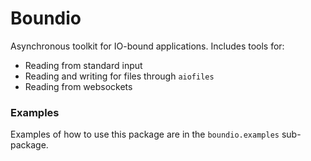 # Boundio
Asynchronous toolkit for IO-bound applications. Includes tools for:
- Reading from standard input
- Reading and writing for files through `aiofiles`
- Reading from websockets

### Examples
Examples of how to use this package are in the `boundio.examples` sub-package.
